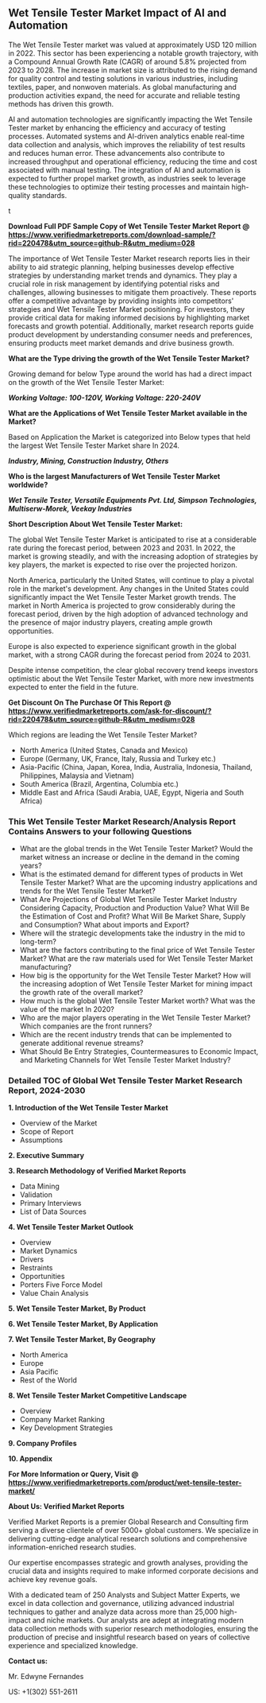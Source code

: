 <h2>Wet Tensile Tester Market Impact of AI and Automation</h2><p>The Wet Tensile Tester market was valued at approximately USD 120 million in 2022. This sector has been experiencing a notable growth trajectory, with a Compound Annual Growth Rate (CAGR) of around 5.8% projected from 2023 to 2028. The increase in market size is attributed to the rising demand for quality control and testing solutions in various industries, including textiles, paper, and nonwoven materials. As global manufacturing and production activities expand, the need for accurate and reliable testing methods has driven this growth.</p><p>AI and automation technologies are significantly impacting the Wet Tensile Tester market by enhancing the efficiency and accuracy of testing processes. Automated systems and AI-driven analytics enable real-time data collection and analysis, which improves the reliability of test results and reduces human error. These advancements also contribute to increased throughput and operational efficiency, reducing the time and cost associated with manual testing. The integration of AI and automation is expected to further propel market growth, as industries seek to leverage these technologies to optimize their testing processes and maintain high-quality standards.</p>t</p><p id="" class=""><strong>Download Full PDF Sample Copy of Wet Tensile Tester Market Report @ <a href="https://www.verifiedmarketreports.com/download-sample/?rid=220478&utm_source=github-R&utm_medium=028" target="_blank">https://www.verifiedmarketreports.com/download-sample/?rid=220478&utm_source=github-R&utm_medium=028</a></strong></p><p>The importance of&nbsp;Wet Tensile Tester Market research reports lies in their ability to aid strategic planning, helping businesses develop effective strategies by understanding market trends and dynamics. They play a crucial role in risk management by identifying potential risks and challenges, allowing businesses to mitigate them proactively. These reports offer a competitive advantage by providing insights into competitors' strategies and Wet Tensile Tester Market positioning. For investors, they provide critical data for making informed decisions by highlighting market forecasts and growth potential. Additionally, market research reports guide product development by understanding consumer needs and preferences, ensuring products meet market demands and drive business growth.</p><p><strong>What are the&nbsp;Type driving the growth of the Wet Tensile Tester Market?</strong></p><p id="" class="">Growing demand for below Type around the world has had a direct impact on the growth of the Wet Tensile Tester Market:</p><em><strong>Working Voltage: 100-120V, Working Voltage: 220-240V</strong></em></p><strong>What are the&nbsp;Applications&nbsp;of Wet Tensile Tester Market available in the Market?</strong></p><p id="" class="">Based on Application the Market is categorized into Below types that held the largest Wet Tensile Tester Market share In 2024.</p><em><strong>Industry, Mining, Construction Industry, Others</strong></em></p><strong>Who is the largest Manufacturers of Wet Tensile Tester Market worldwide?</strong></p><p><em><strong>Wet Tensile Tester, Versatile Equipments Pvt. Ltd, Simpson Technologies, Multiserw-Morek, Veekay Industries</strong></em></p><p id="" class=""><strong>Short Description About Wet Tensile Tester Market:</strong></p><p>The global Wet Tensile Tester Market is anticipated to rise at a considerable rate during the forecast period, between 2023 and 2031. In 2022, the market is growing steadily, and with the increasing adoption of strategies by key players, the market is expected to rise over the projected horizon.</p><p>North America, particularly the United States, will continue to play a pivotal role in the market's development. Any changes in the United States could significantly impact the Wet Tensile Tester Market growth trends. The market in North America is projected to grow considerably during the forecast period, driven by the high adoption of advanced technology and the presence of major industry players, creating ample growth opportunities.</p><p>Europe is also expected to experience significant growth in the global market, with a strong CAGR during the forecast period from 2024 to 2031.</p><p>Despite intense competition, the clear global recovery trend keeps investors optimistic about the Wet Tensile Tester Market, with more new investments expected to enter the field in the future.</p><p id="" class=""><strong>Get Discount On The Purchase Of This Report @ <a href="https://www.verifiedmarketreports.com/ask-for-discount/?rid=220478&utm_source=github-R&utm_medium=028" target="_blank">https://www.verifiedmarketreports.com/ask-for-discount/?rid=220478&utm_source=github-R&utm_medium=028</a></strong></p>Which regions are leading the Wet Tensile Tester Market?</p><ul><li>North America (United States, Canada and Mexico)</li><li>Europe (Germany, UK, France, Italy, Russia and Turkey etc.)</li><li>Asia-Pacific (China, Japan, Korea, India, Australia, Indonesia, Thailand, Philippines, Malaysia and Vietnam)</li><li>South America (Brazil, Argentina, Columbia etc.)</li><li>Middle East and Africa (Saudi Arabia, UAE, Egypt, Nigeria and South Africa)</li></ul><h3 id="" class="">This Wet Tensile Tester Market Research/Analysis Report Contains Answers to your following Questions</h3><ul><li>What are the global trends in the Wet Tensile Tester Market? Would the market witness an increase or decline in the demand in the coming years?</li><li>What is the estimated demand for different types of products in Wet Tensile Tester Market? What are the upcoming industry applications and trends for the Wet Tensile Tester Market?</li><li>What Are Projections of Global Wet Tensile Tester Market Industry Considering Capacity, Production and Production Value? What Will Be the Estimation of Cost and Profit? What Will Be Market Share, Supply and Consumption? What about imports and Export?</li><li>Where will the strategic developments take the industry in the mid to long-term?</li><li>What are the factors contributing to the final price of Wet Tensile Tester Market? What are the raw materials used for Wet Tensile Tester Market manufacturing?</li><li>How big is the opportunity for the Wet Tensile Tester Market? How will the increasing adoption of Wet Tensile Tester Market for mining impact the growth rate of the overall market?</li><li>How much is the global Wet Tensile Tester Market worth? What was the value of the market In 2020?</li><li>Who are the major players operating in the Wet Tensile Tester Market? Which companies are the front runners?</li><li>Which are the recent industry trends that can be implemented to generate additional revenue streams?</li><li>What Should Be Entry Strategies, Countermeasures to Economic Impact, and Marketing Channels for Wet Tensile Tester Market Industry?</li></ul><h3 id="" class="">Detailed TOC of Global Wet Tensile Tester Market Research Report, 2024-2030</h3><p id="" class=""><strong>1. Introduction of the Wet Tensile Tester Market</strong></p><ul><li>Overview of the Market</li><li>Scope of Report</li><li>Assumptions</li></ul><p id="" class=""><strong>2. Executive Summary</strong></p><p id="" class=""><strong>3. Research Methodology of Verified Market Reports</strong></p><ul><li>Data Mining</li><li>Validation</li><li>Primary Interviews</li><li>List of Data Sources</li></ul><p id="" class=""><strong>4. Wet Tensile Tester Market Outlook</strong></p><ul><li>Overview</li><li>Market Dynamics</li><li>Drivers</li><li>Restraints</li><li>Opportunities</li><li>Porters Five Force Model</li><li>Value Chain Analysis</li></ul><p id="" class=""><strong>5. Wet Tensile Tester Market, By Product</strong></p><p id="" class=""><strong>6. Wet Tensile Tester Market, By Application</strong></p><p id="" class=""><strong>7. Wet Tensile Tester Market, By Geography</strong></p><ul><li>North America</li><li>Europe</li><li>Asia Pacific</li><li>Rest of the World</li></ul><p id="" class=""><strong>8. Wet Tensile Tester Market Competitive Landscape</strong></p><ul><li>Overview</li><li>Company Market Ranking</li><li>Key Development Strategies</li></ul><p id="" class=""><strong>9. Company Profiles</strong></p><p id="" class=""><strong>10. Appendix</strong></p><p id="" class=""><strong>For More Information or Query, Visit @ <a href="https://www.verifiedmarketreports.com/product/wet-tensile-tester-market/" target="_blank">https://www.verifiedmarketreports.com/product/wet-tensile-tester-market/</a></strong></p><p id="" class=""><strong>About Us: Verified Market Reports</strong></p><p id="" class="">Verified Market Reports is a premier Global Research and Consulting firm serving a diverse clientele of over 5000+ global customers. We specialize in delivering cutting-edge analytical research solutions and comprehensive information-enriched research studies.</p><p id="" class="">Our expertise encompasses strategic and growth analyses, providing the crucial data and insights required to make informed corporate decisions and achieve key revenue goals.</p><p id="" class="">With a dedicated team of 250 Analysts and Subject Matter Experts, we excel in data collection and governance, utilizing advanced industrial techniques to gather and analyze data across more than 25,000 high-impact and niche markets. Our analysts are adept at integrating modern data collection methods with superior research methodologies, ensuring the production of precise and insightful research based on years of collective experience and specialized knowledge.</p><p id="" class=""><strong>Contact us:</strong></p><p id="" class="">Mr. Edwyne Fernandes</p><p id="" class="">US: +1(302) 551-2611</p>